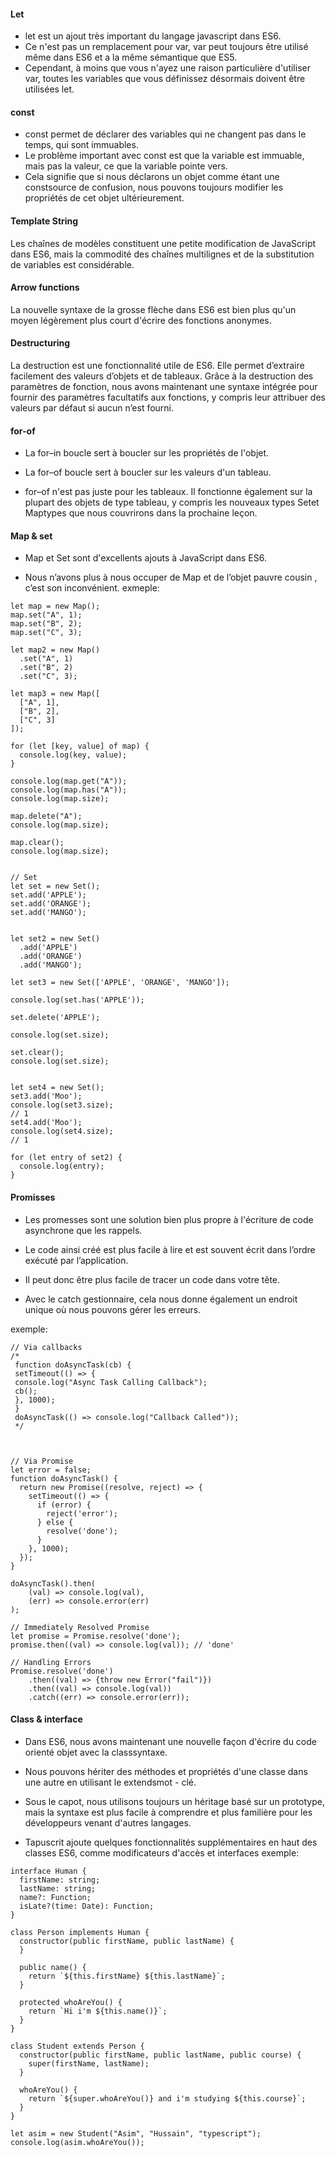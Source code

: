 #### Let
* let est un ajout très important du langage javascript dans ES6.
* Ce n'est pas un remplacement pour  var, var peut toujours être utilisé même dans ES6 et a la même sémantique que ES5.
* Cependant, à moins que vous n'ayez une raison particulière d'utiliser var, 
 toutes les variables que vous définissez désormais doivent être utilisées let.
#### const 
* const permet de déclarer des variables qui ne changent pas dans le temps, qui sont immuables.
* Le problème important avec const est que la variable est immuable, mais pas la valeur, ce que la variable pointe vers.
* Cela signifie que si nous déclarons un objet comme étant une  constsource de confusion, nous pouvons toujours modifier les propriétés de cet objet ultérieurement.
#### Template String
Les chaînes de modèles constituent une petite modification de JavaScript dans ES6,
 mais la commodité des chaînes multilignes et de la substitution de variables est considérable.
#### Arrow functions
La nouvelle syntaxe de la grosse flèche dans ES6 est bien plus qu'un moyen légèrement plus court d'écrire des fonctions anonymes.
#### Destructuring
La destruction est une fonctionnalité utile de ES6. Elle permet 
d’extraire facilement des valeurs d’objets et de tableaux.
Grâce à la destruction des paramètres de fonction, nous avons maintenant une syntaxe intégrée pour fournir des paramètres facultatifs aux fonctions, 
y compris leur attribuer des valeurs par défaut si aucun n’est fourni.
####  for-of
* La  for–in boucle sert à boucler sur les propriétés de l'objet.

* La  for–of boucle sert à boucler sur les valeurs d'un tableau.

* for–of n'est pas juste pour les tableaux. Il fonctionne également sur la plupart des objets de type tableau,
 y compris les nouveaux types Setet  Maptypes que nous couvrirons dans la prochaine leçon.
#### Map & set

* Map et Set sont d'excellents ajouts à JavaScript dans ES6.

* Nous n’avons plus à nous occuper de Map et de l’objet pauvre cousin , c’est son inconvénient.
exmeple:

```
let map = new Map();
map.set("A", 1);
map.set("B", 2);
map.set("C", 3);

let map2 = new Map()
  .set("A", 1)
  .set("B", 2)
  .set("C", 3);

let map3 = new Map([
  ["A", 1],
  ["B", 2],
  ["C", 3]
]);

for (let [key, value] of map) {
  console.log(key, value);
}

console.log(map.get("A"));
console.log(map.has("A"));
console.log(map.size);

map.delete("A");
console.log(map.size);

map.clear();
console.log(map.size);


// Set
let set = new Set();
set.add('APPLE');
set.add('ORANGE');
set.add('MANGO');


let set2 = new Set()
  .add('APPLE')
  .add('ORANGE')
  .add('MANGO');

let set3 = new Set(['APPLE', 'ORANGE', 'MANGO']);

console.log(set.has('APPLE'));

set.delete('APPLE');

console.log(set.size);

set.clear();
console.log(set.size);


let set4 = new Set();
set3.add('Moo');
console.log(set3.size);
// 1
set4.add('Moo');
console.log(set4.size);
// 1

for (let entry of set2) {
  console.log(entry);
}
```
#### Promisses
* Les promesses sont une solution bien plus propre à l'écriture de code asynchrone que les rappels.

* Le code ainsi créé est plus facile à lire et est souvent écrit dans l’ordre exécuté par l’application.

* Il peut donc être plus facile de tracer un code dans votre tête.

* Avec le  catch gestionnaire, cela nous donne également un endroit unique où nous pouvons gérer les erreurs.

exemple:

```
// Via callbacks
/*
 function doAsyncTask(cb) {
 setTimeout(() => {
 console.log("Async Task Calling Callback");
 cb();
 }, 1000);
 }
 doAsyncTask(() => console.log("Callback Called"));
 */



// Via Promise
let error = false;
function doAsyncTask() {
  return new Promise((resolve, reject) => {
    setTimeout(() => {
      if (error) {
        reject('error');
      } else {
        resolve('done');
      }
    }, 1000);
  });
}

doAsyncTask().then(
    (val) => console.log(val),
    (err) => console.error(err)
);

// Immediately Resolved Promise
let promise = Promise.resolve('done');
promise.then((val) => console.log(val)); // 'done'

// Handling Errors
Promise.resolve('done')
    .then((val) => {throw new Error("fail")})
    .then((val) => console.log(val))
    .catch((err) => console.error(err));
```
#### Class & interface
* Dans ES6, nous avons maintenant une nouvelle façon d'écrire du code orienté objet avec la  classsyntaxe.

* Nous pouvons hériter des méthodes et propriétés d'une classe dans une autre en utilisant le extendsmot -  clé.

* Sous le capot, nous utilisons toujours un héritage basé sur un prototype, mais la syntaxe est plus facile à comprendre et plus familière pour les développeurs venant d'autres langages.

* Tapuscrit ajoute quelques fonctionnalités supplémentaires en haut des classes ES6, comme  modificateurs d'accès et  interfaces
exemple:
```
interface Human {
  firstName: string;
  lastName: string;
  name?: Function;
  isLate?(time: Date): Function;
}

class Person implements Human {
  constructor(public firstName, public lastName) {
  }

  public name() {
    return `${this.firstName} ${this.lastName}`;
  }

  protected whoAreYou() {
    return `Hi i'm ${this.name()}`;
  }
}

class Student extends Person {
  constructor(public firstName, public lastName, public course) {
    super(firstName, lastName);
  }

  whoAreYou() {
    return `${super.whoAreYou()} and i'm studying ${this.course}`;
  }
}

let asim = new Student("Asim", "Hussain", "typescript");
console.log(asim.whoAreYou());
```
